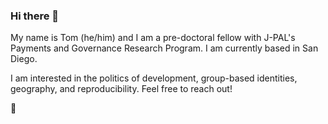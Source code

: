 ### Hi there 👋

My name is Tom (he/him) and I am a pre-doctoral fellow with J-PAL's Payments and Governance Research Program. I am currently based in San Diego. 

I am interested in the politics of development, group-based identities, geography, and reproducibility. Feel free to reach out! 

🦜
